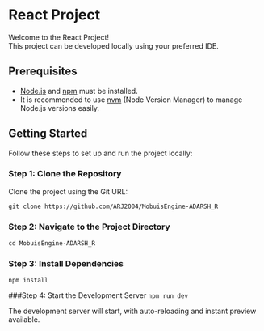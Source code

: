 # React Project

Welcome to the React Project!  
This project can be developed locally using your preferred IDE.

## Prerequisites

- [Node.js](https://nodejs.org/) and [npm](https://www.npmjs.com/) must be installed.
- It is recommended to use [nvm](https://github.com/nvm-sh/nvm) (Node Version Manager) to manage Node.js versions easily.

## Getting Started

Follow these steps to set up and run the project locally:

### Step 1: Clone the Repository

Clone the project using the Git URL:

```git clone https://github.com/ARJ2004/MobuisEngine-ADARSH_R ```

### Step 2: Navigate to the Project Directory
```cd MobuisEngine-ADARSH_R ```

### Step 3: Install Dependencies
```npm install ```

###Step 4: Start the Development Server
```npm run dev```

The development server will start, with auto-reloading and instant preview available.
